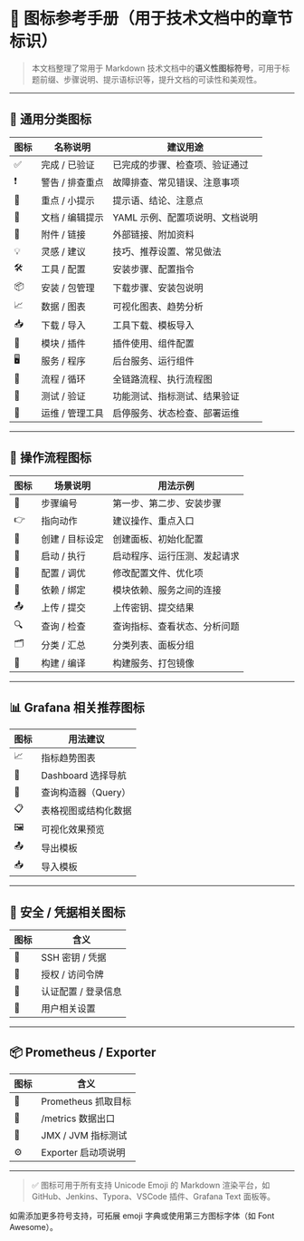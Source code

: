 # 📙 图标参考手册（用于技术文档中的章节标识）

> 本文档整理了常用于 Markdown 技术文档中的**语义性图标符号**，可用于标题前缀、步骤说明、提示语标识等，提升文档的可读性和美观性。

------

## 🔖 通用分类图标

| 图标 | 名称说明        | 建议用途                        |
| ---- | --------------- | ------------------------------- |
| ✅    | 完成 / 已验证   | 已完成的步骤、检查项、验证通过  |
| ❗    | 警告 / 排查重点 | 故障排查、常见错误、注意事项    |
| 📌    | 重点 / 小提示   | 提示语、结论、注意点            |
| 📝    | 文档 / 编辑提示 | YAML 示例、配置项说明、文档说明 |
| 📎    | 附件 / 链接     | 外部链接、附加资料              |
| 💡    | 灵感 / 建议     | 技巧、推荐设置、常见做法        |
| 🛠️    | 工具 / 配置     | 安装步骤、配置指令              |
| 📦    | 安装 / 包管理   | 下载步骤、安装包说明            |
| 📈    | 数据 / 图表     | 可视化图表、趋势分析            |
| 📥    | 下载 / 导入     | 工具下载、模板导入              |
| 🧩    | 模块 / 插件     | 插件使用、组件配置              |
| 🖥️    | 服务 / 程序     | 后台服务、运行组件              |
| 🔄    | 流程 / 循环     | 全链路流程、执行流程图          |
| 🧪    | 测试 / 验证     | 功能测试、指标测试、结果验证    |
| 🧰    | 运维 / 管理工具 | 启停服务、状态检查、部署运维    |

------

## 🧭 操作流程图标

| 图标 | 场景说明        | 用法示例                     |
| ---- | --------------- | ---------------------------- |
| 🔢    | 步骤编号        | 第一步、第二步、安装步骤     |
| 👉    | 指向动作        | 建议操作、重点入口           |
| 🎯    | 创建 / 目标设定 | 创建面板、初始化配置         |
| 🚀    | 启动 / 执行     | 启动程序、运行压测、发起请求 |
| 🔧    | 配置 / 调优     | 修改配置文件、优化项         |
| 🧷    | 依赖 / 绑定     | 模块依赖、服务之间的连接     |
| 📤    | 上传 / 提交     | 上传密钥、提交结果           |
| 🔍    | 查询 / 检查     | 查询指标、查看状态、分析问题 |
| 🗂️    | 分类 / 汇总     | 分类列表、面板分组           |
| 🧱    | 构建 / 编译     | 构建服务、打包镜像           |

------

## 📊 Grafana 相关推荐图标

| 图标 | 用法建议             |
| ---- | -------------------- |
| 📈    | 指标趋势图表         |
| 🧭    | Dashboard 选择导航   |
| 🧮    | 查询构造器（Query）  |
| 📋    | 表格视图或结构化数据 |
| 🖼️    | 可视化效果预览       |
| 📤    | 导出模板             |
| 📥    | 导入模板             |

------

## 🔐 安全 / 凭据相关图标

| 图标 | 含义                |
| ---- | ------------------- |
| 🔐    | SSH 密钥 / 凭据     |
| 🔑    | 授权 / 访问令牌     |
| 🧾    | 认证配置 / 登录信息 |
| 🧍    | 用户相关设置        |

------

## 📦 Prometheus / Exporter

| 图标 | 含义                |
| ---- | ------------------- |
| 🧲    | Prometheus 抓取目标 |
| 📡    | /metrics 数据出口   |
| 🧪    | JMX / JVM 指标测试  |
| ⚙️    | Exporter 启动项说明 |

------

> ✅ 图标可用于所有支持 Unicode Emoji 的 Markdown 渲染平台，如 GitHub、Jenkins、Typora、VSCode 插件、Grafana Text 面板等。

如需添加更多符号支持，可拓展 emoji 字典或使用第三方图标字体（如 Font Awesome）。